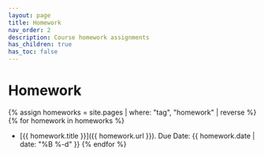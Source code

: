 ```yaml
---
layout: page
title: Homework
nav_order: 2
description: Course homework assignments
has_children: true
has_toc: false
---
```


# Homework 

{% assign homeworks = site.pages | where: "tag", "homework" | reverse %}
{% for homework in homeworks %}
 - [{{ homework.title }}]({{ homework.url }}). Due Date: {{ homework.date | date: "%B %-d" }}
{% endfor %}